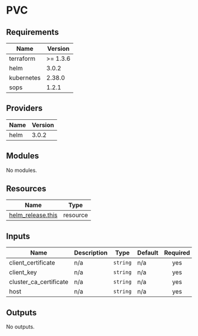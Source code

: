 # PVC


<!-- BEGIN_TF_DOCS -->
## Requirements

| Name | Version |
|------|---------|
| terraform | >= 1.3.6 |
| helm | 3.0.2 |
| kubernetes | 2.38.0 |
| sops | 1.2.1 |

## Providers

| Name | Version |
|------|---------|
| helm | 3.0.2 |

## Modules

No modules.

## Resources

| Name | Type |
|------|------|
| [helm_release.this](https://registry.terraform.io/providers/hashicorp/helm/3.0.2/docs/resources/release) | resource |

## Inputs

| Name | Description | Type | Default | Required |
|------|-------------|------|---------|:--------:|
| client\_certificate | n/a | `string` | n/a | yes |
| client\_key | n/a | `string` | n/a | yes |
| cluster\_ca\_certificate | n/a | `string` | n/a | yes |
| host | n/a | `string` | n/a | yes |

## Outputs

No outputs.
<!-- END_TF_DOCS -->
